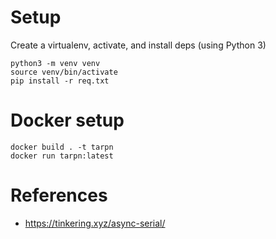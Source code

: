 # Setup

Create a virtualenv, activate, and install deps (using Python 3)

```
python3 -m venv venv
source venv/bin/activate
pip install -r req.txt
```

# Docker setup

```
docker build . -t tarpn
docker run tarpn:latest
```

# References

* https://tinkering.xyz/async-serial/
